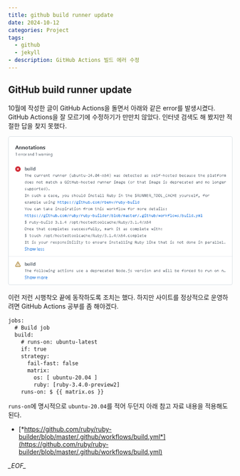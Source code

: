 ```yaml
---
title: github build runner update
date: 2024-10-12
categories: Project
tags:
  - github
  - jekyll
- description: GitHub Actions 빌드 에러 수정
---
```


## GitHub build runner update
10월에 작성한 글이 GitHub Actions을 돌면서 아래와 같은 error를 발생시켰다. GitHub Actions을 잘 모르기에 수정하기가 만만치 않았다. 인터넷 검색도 해 봤지만 적절한 답을 찾지 못했다.

![](/assets/images/Pasted%20image%2020241012191128.png)

이런 저런 시행착오 끝에 동작하도록 조치는 했다. 하지만 사이트를 정상적으로 운영하려면 GitHub Actions 공부를 좀 해야겠다.

```
jobs:
  # Build job
  build:
    # runs-on: ubuntu-latest
    if: true
    strategy:
      fail-fast: false
      matrix:
        os: [ ubuntu-20.04 ]
        ruby: [ruby-3.4.0-preview2]
    runs-on: $ {{ matrix.os }}
```

`runs-on`에 명시적으로 `ubuntu-20.04`를 적어 두던지 아래 참고 자료 내용을 적용해도 된다.
- [*https://github.com/ruby/ruby-builder/blob/master/.github/workflows/build.yml*](https://github.com/ruby/ruby-builder/blob/master/.github/workflows/build.yml)


_\_EOF\__
